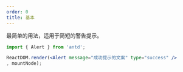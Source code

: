 ```yaml
---
order: 0
title: 基本
---
```


最简单的用法，适用于简短的警告提示。

````jsx
import { Alert } from 'antd';

ReactDOM.render(<Alert message="成功提示的文案" type="success" />
, mountNode);
````
